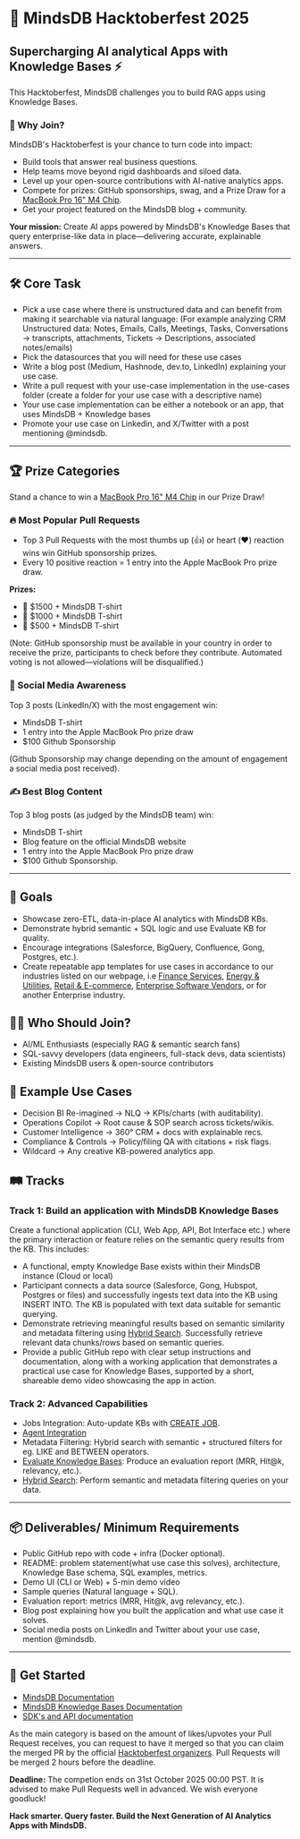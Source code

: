 # 🎃 MindsDB Hacktoberfest 2025 

## Supercharging AI analytical Apps with Knowledge Bases ⚡

This Hacktoberfest, MindsDB challenges you to build RAG apps using Knowledge Bases.


### 🌟 Why Join?
MindsDB's Hacktoberfest is your chance to turn code into impact:
- Build tools that answer real business questions.
- Help teams move beyond rigid dashboards and siloed data.
- Level up your open-source contributions with AI-native analytics apps.
- Compete for prizes: GitHub sponsorships, swag, and a Prize Draw for a [MacBook Pro 16" M4 Chip](https://www.apple.com/shop/buy-mac/macbook-pro/16-inch-space-black-standard-display-apple-m4-pro-with-14-core-cpu-and-20-core-gpu-48gb-memory-512gb).
- Get your project featured on the MindsDB blog + community.

**Your mission:** Create AI apps powered by MindsDB's Knowledge Bases that query enterprise-like data in place—delivering accurate, explainable answers.


------

## 🛠️ Core Task

- Pick a use case where there is unstructured data and can benefit from making it searchable via natural language: (For example analyzing CRM Unstructured data: Notes, Emails, Calls, Meetings, Tasks, Conversations → transcripts, attachments, Tickets → Descriptions, associated notes/emails)
- Pick the datasources that you will need for these use cases
- Write a blog post (Medium, Hashnode, dev.to, LinkedIn) explaining your use case.
- Write a pull request with your use-case implementation in the use-cases folder (create a folder for your use case with a descriptive name)
- Your use case implementation can be either a notebook or an app, that uses MindsDB + Knowledge bases
- Promote your use case on Linkedin, and X/Twitter with a post mentioning @mindsdb.

-----

## 🏆 Prize Categories

Stand a chance to win a [MacBook Pro 16" M4 Chip](https://www.apple.com/shop/buy-mac/macbook-pro/16-inch-space-black-standard-display-apple-m4-pro-with-14-core-cpu-and-20-core-gpu-48gb-memory-512gb) in our Prize Draw!

### 🔥 Most Popular Pull Requests
- Top 3 Pull Requests with the most thumbs up (👍) or heart (❤️) reaction wins win GitHub sponsorship prizes.
- Every 10 positive reaction = 1 entry into the Apple MacBook Pro prize draw.
  
**Prizes:**
- 🥇 $1500 + MindsDB T-shirt
- 🥈 $1000 + MindsDB T-shirt
- 🥉 $500 + MindsDB T-shirt


(Note: GitHub sponsorship must be available in your country in order to receive the prize, participants to check before they contribute. Automated voting is not allowed—violations will be disqualified.)

### 📣 Social Media Awareness
Top 3 posts (LinkedIn/X) with the most engagement win:
- MindsDB T-shirt
- 1 entry into the Apple MacBook Pro prize draw
- $100 Github Sponsorship

(Github Sponsorship may change depending on the amount of engagement a social media post received).

### ✍️ Best Blog Content
Top 3 blog posts (as judged by the MindsDB team) win:
- MindsDB T-shirt
- Blog feature on the official MindsDB website
- 1 entry into the Apple MacBook Pro prize draw
- $100 Github Sponsorship.

----

## 🎯 Goals
- Showcase zero-ETL, data-in-place AI analytics with MindsDB KBs.
- Demonstrate hybrid semantic + SQL logic and use Evaluate KB for quality.
- Encourage integrations (Salesforce, BigQuery, Confluence, Gong, Postgres, etc.).
- Create repeatable app templates for use cases in accordance to our industries listed on our webpage, i.e [Finance Services](https://mindsdb.com/solutions/industry/ai-data-solution-financial-services), [Energy & Utilities](https://mindsdb.com/solutions/industry/ai-data-solution-energy-utilities), [Retail & E-commerce](https://mindsdb.com/solutions/industry/ai-data-solution-retail-ecommerce), [Enterprise Software Vendors](https://mindsdb.com/solutions/industry/ai-data-solution-b2b-tech), or for another Enterprise industry.

## 👩‍💻 Who Should Join?
- AI/ML Enthusiasts (especially RAG & semantic search fans)
- SQL-savvy developers (data engineers, full-stack devs, data scientists)
- Existing MindsDB users & open-source contributors

## 🔑 Example Use Cases
- Decision BI Re-imagined → NLQ → KPIs/charts (with auditability).
- Operations Copilot → Root cause & SOP search across tickets/wikis.
- Customer Intelligence → 360° CRM + docs with explainable recs.
- Compliance & Controls → Policy/filing QA with citations + risk flags.
- Wildcard → Any creative KB-powered analytics app.

## 🛤️ Tracks

### Track 1: Build an application with MindsDB Knowledge Bases

Create a functional application (CLI, Web App, API, Bot Interface etc.) where the primary interaction or feature relies on the semantic query results from the KB. This includes:
  - A functional, empty Knowledge Base exists within their MindsDB instance (Cloud or local)
  - Participant connects a data source (Salesforce, Gong, Hubspot, Postgres or files) and successfully ingests text data into the KB using INSERT INTO. The KB is populated with text data suitable for semantic querying.
  - Demonstrate retrieving meaningful results based on semantic similarity and metadata filtering using [Hybrid Search](https://docs.mindsdb.com/mindsdb_sql/knowledge_bases/hybrid_search). Successfully retrieve relevant data chunks/rows based on semantic queries. 
  - Provide a public GitHub repo with clear setup instructions and documentation, along with a working application that demonstrates a practical use case for Knowledge Bases, supported by a short, shareable demo video showcasing the app in action.

### Track 2: Advanced Capabilities
- Jobs Integration: Auto-update KBs with [CREATE JOB](https://docs.mindsdb.com/mindsdb_sql/sql/create/jobs).
- [Agent Integration](https://docs.mindsdb.com/mindsdb_sql/agents/agent)
- Metadata Filtering: Hybrid search with semantic + structured filters for eg. LIKE and BETWEEN operators.
- [Evaluate Knowledge Bases](https://docs.mindsdb.com/mindsdb_sql/knowledge_bases/evaluate): Produce an evaluation report (MRR, Hit@k, relevancy, etc.).
- [Hybrid Search](https://docs.mindsdb.com/mindsdb_sql/knowledge_bases/hybrid_search): Perform semantic and metadata filtering queries on your data.

-----

## 📦 Deliverables/ Minimum Requirements
- Public GitHub repo with code + infra (Docker optional).
- README: problem statement(what use case this solves), architecture, Knowledge Base schema, SQL examples, metrics.
- Demo UI (CLI or Web) + 5-min demo video
- Sample queries (Natural language + SQL).
- Evaluation report: metrics (MRR, Hit@k, avg relevancy, etc.).
- Blog post explaining how you built the application and what use case it solves.
- Social media posts on LinkedIn and Twitter about your use case, mention @mindsdb.

----

## 🚀 Get Started

- [MindsDB Documentation](https://docs.mindsdb.com/mindsdb)
- [MindsDB Knowledge Bases Documentation](https://docs.mindsdb.com/mindsdb_sql/knowledge_bases/overview)
- [SDK's and API documentation](https://docs.mindsdb.com/overview_sdks_apis)

As the main category is based on the amount of likes/upvotes your Pull Request receives, you can request to have it merged so that you can claim the merged PR by the official [Hacktoberfest organizers](https://hacktoberfest.com/participation/). Pull Requests will be merged 2 hours before the deadline.

**Deadline:**
The competion ends on 31st October 2025 00:00 PST. It is advised to make Pull Requests well in advanced. We wish everyone goodluck!

**Hack smarter. Query faster. Build the Next Generation of AI Analytics Apps with MindsDB.**




